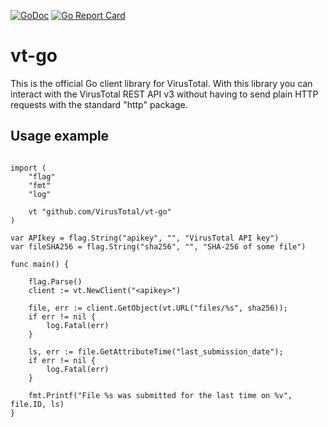 [![GoDoc](https://godoc.org/github.com/VirusTotal/vt-go?status.svg)](https://godoc.org/github.com/VirusTotal/vt-go)
[![Go Report Card](https://goreportcard.com/badge/github.com/VirusTotal/vt-go)](https://goreportcard.com/report/github.com/VirusTotal/vt-go)


# vt-go

This is the official Go client library for VirusTotal. With this library you can
interact with the VirusTotal REST API v3 without having to send plain HTTP requests
with the standard "http" package.

## Usage example

```golang

import (
    "flag"
    "fmt"
    "log"

    vt "github.com/VirusTotal/vt-go"
)

var APIkey = flag.String("apikey", "", "VirusTotal API key")
var fileSHA256 = flag.String("sha256", "", "SHA-256 of some file")

func main() {

    flag.Parse()
    client := vt.NewClient("<apikey>")

    file, err := client.GetObject(vt.URL("files/%s", sha256));
    if err != nil {
        log.Fatal(err)
    }

    ls, err := file.GetAttributeTime("last_submission_date");
    if err != nil {
        log.Fatal(err)
    }

    fmt.Printf("File %s was submitted for the last time on %v", file.ID, ls)
}
```
